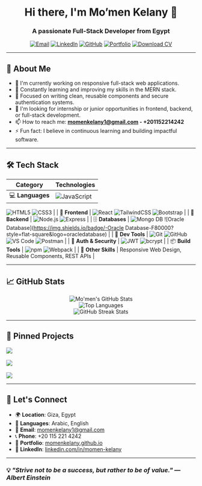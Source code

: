 
<h1 align="center">Hi there, I'm Mo’men Kelany 👋</h1>
<h3 align="center">A passionate Full-Stack Developer from Egypt</h3>

<p align="center">
  <a href="mailto:momenkelany1@gmail.com"><img src="https://img.shields.io/badge/-Email-D14836?style=for-the-badge&logo=gmail&logoColor=white" alt="Email"></a>
  <a href="https://www.linkedin.com/in/momen-kelany"><img src="https://img.shields.io/badge/-LinkedIn-0077B5?style=for-the-badge&logo=linkedin&logoColor=white" alt="LinkedIn"></a>
  <a href="https://github.com/momenkelany"><img src="https://img.shields.io/badge/-GitHub-181717?style=for-the-badge&logo=github&logoColor=white" alt="GitHub"></a>
  <a href="https://momenkelany.github.io/Momen-Kelany-Portfolio/"><img src="https://img.shields.io/badge/-Portfolio-000?style=for-the-badge&logo=firefox-browser&logoColor=white" alt="Portfolio"></a>
  <a href="https://drive.google.com/file/d/1skqfLlu3qh3nVVDDBpapbsJGHK2V09hW/view?usp=sharing"><img src="https://img.shields.io/badge/-Download_CV-4CAF50?style=for-the-badge&logo=google-drive&logoColor=white" alt="Download CV"></a>
</p>

---

## 🚀 About Me

- 🔭 I'm currently working on responsive full-stack web applications.
- 🌱 Constantly learning and improving my skills in the MERN stack.
- 🧠 Focused on writing clean, reusable components and secure authentication systems.
- 👯 I'm looking for internship or junior opportunities in frontend, backend, or full-stack development.
- 📫 How to reach me: **momenkelany1@gmail.com - +201152214242**
- ⚡ Fun fact: I believe in continuous learning and building impactful software.

---

## 🛠️ Tech Stack

| Category               | Technologies |
|------------------------|--------------|
| 💻 **Languages**       | ![JavaScript](https://img.shields.io/badge/-JavaScript-black?style=flat-square&logo=javascript)
![HTML5](https://img.shields.io/badge/-HTML5-E34F26?style=flat-square&logo=html5&logoColor=white)
![CSS3](https://img.shields.io/badge/-CSS3-1572B6?style=flat-square&logo=css3) |
| 🎨 **Frontend**        | ![React](https://img.shields.io/badge/-React-20232A?style=flat-square&logo=react)
![TailwindCSS](https://img.shields.io/badge/-TailwindCSS-38B2AC?style=flat-square&logo=tailwind-css)
![Bootstrap](https://img.shields.io/badge/-Bootstrap-563D7C?style=flat-square&logo=bootstrap) |
| 🔧 **Backend**         | ![Node.js](https://img.shields.io/badge/-Node.js-339933?style=flat-square&logo=node.js)
![Express](https://img.shields.io/badge/-Express-000000?style=flat-square&logo=express) |
| 🗄️ **Databases**       | ![Mongo DB](https://img.shields.io/badge/-MongoDB-4EA94B?style=flat-square&logo=mongodb)
![Oracle Database](https://img.shields.io/badge/-Oracle Database-F80000?style=flat-square&logo=oracledatabase) |
| 🧰 **Dev Tools**       | ![Git](https://img.shields.io/badge/-Git-F05032?style=flat-square&logo=git)
![GitHub](https://img.shields.io/badge/-GitHub-181717?style=flat-square&logo=github)
![VS Code](https://img.shields.io/badge/-VS%20Code-007ACC?style=flat-square&logo=visual-studio-code)
![Postman](https://img.shields.io/badge/-Postman-FF6C37?style=flat-square&logo=postman) |
| 🔐 **Auth & Security** | ![JWT](https://img.shields.io/badge/-JWT-000000?style=flat-square&logo=jsonwebtokens)
![bcrypt](https://img.shields.io/badge/-bcrypt-563D7C?style=flat-square) |
| 📦 **Build Tools**     | ![npm](https://img.shields.io/badge/-npm-CB3837?style=flat-square&logo=npm)
![Webpack](https://img.shields.io/badge/-Webpack-8DD6F9?style=flat-square&logo=webpack) |
| 🚀 **Other Skills**    | Responsive Web Design, Reusable Components, REST APIs |

---

## 📈 GitHub Stats

<p align="center">
  <img src="https://github-readme-stats.vercel.app/api?username=momenkelany&show_icons=true&theme=radical" alt="Mo'men's GitHub Stats"/>
  <br/>
  <img src="https://github-readme-stats.vercel.app/api/top-langs/?username=momenkelany&layout=compact&theme=radical" alt="Top Languages"/>
  <br/>
  <img src="https://github-readme-streak-stats.herokuapp.com/?user=momenkelany&theme=radical" alt="GitHub Streak Stats"/>
</p>

---

## 📂 Pinned Projects

<p align="left">
  <a href="https://github.com/momenkelany/Momen-Kelany-Portfolio">
    <img align="center" src="https://github-readme-stats.vercel.app/api/pin/?username=momenkelany&repo=Momen-Kelany-Portfolio&theme=radical" />
  </a>
  <br/><br/>
  <a href="https://github.com/momenkelany/weather-app">
    <img align="center" src="https://github-readme-stats.vercel.app/api/pin/?username=momenkelany&repo=weather-app&theme=radical" />
  </a>
  <br/><br/>
  <a href="https://github.com/momenkelany/TV-Show-Search">
    <img align="center" src="https://github-readme-stats.vercel.app/api/pin/?username=momenkelany&repo=TV-Show-Search&theme=radical" />
  </a>
</p>

---

## 🧭 Let's Connect

- 🌍 **Location**: Giza, Egypt  
- 💬 **Languages**: Arabic, English  
- 📧 **Email**: [momenkelany1@gmail.com](mailto:momenkelany1@gmail.com)  
- 📞 **Phone**: +20 115 221 4242  
- 💼 **Portfolio**: [momenkelany.github.io](https://momenkelany.github.io/Momen-Kelany-Portfolio/)  
- 🔗 **LinkedIn**: [linkedin.com/in/momen-kelany](https://www.linkedin.com/in/momen-kelany)

---

### 💡 *"Strive not to be a success, but rather to be of value." — Albert Einstein*
